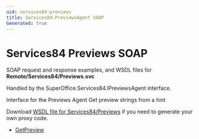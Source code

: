 ```yaml
---
uid: services84-previews
title: Services84.PreviewsAgent SOAP
Generated: true
---
```


# Services84 Previews SOAP

SOAP request and response examples, and WSDL files for **Remote/Services84/Previews.svc**

Handled by the <see cref="T:SuperOffice.Services84.IPreviewsAgent">SuperOffice.Services84.IPreviewsAgent</see> interface.

Interface for the Previews Agent
Get preview strings from a hint

Download [WSDL file for Services84/Previews](../Services84-Previews.md) if you need to generate your own proxy code.

* [GetPreview](GetPreview.md)
